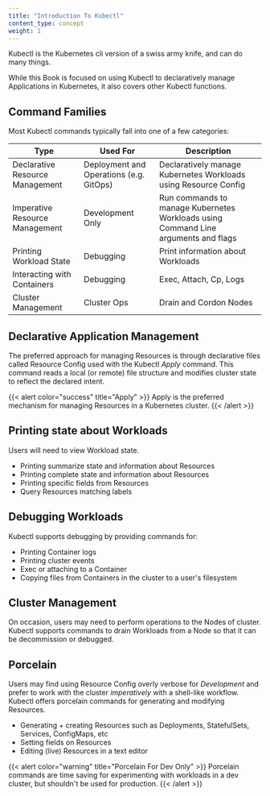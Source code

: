 ```yaml
---
title: "Introduction To Kubectl"
content_type: concept
weight: 1
---
```


Kubectl is the Kubernetes cli version of a swiss army knife, and can do many things.

While this Book is focused on using Kubectl to declaratively manage Applications in Kubernetes, it
also covers other Kubectl functions.

## Command Families

Most Kubectl commands typically fall into one of a few categories:

| Type                                   | Used For                   | Description                                        |
|----------------------------------------|----------------------------|----------------------------------------------------|
| Declarative Resource Management        | Deployment and Operations (e.g. GitOps)   | Declaratively manage Kubernetes Workloads using Resource Config     |
| Imperative Resource Management         | Development Only           | Run commands to manage Kubernetes Workloads using Command Line arguments and flags |
| Printing Workload State | Debugging  | Print information about Workloads |
| Interacting with Containers | Debugging  | Exec, Attach, Cp, Logs |
| Cluster Management | Cluster Ops | Drain and Cordon Nodes |

## Declarative Application Management

The preferred approach for managing Resources is through
declarative files called Resource Config used with the Kubectl *Apply* command.
This command reads a local (or remote) file structure and modifies cluster state to
reflect the declared intent.

{{< alert color="success" title="Apply" >}}
Apply is the preferred mechanism for managing Resources in a Kubernetes cluster.
{{< /alert >}}

## Printing state about Workloads

Users will need to view Workload state.

- Printing summarize state and information about Resources
- Printing complete state and information about Resources
- Printing specific fields from Resources
- Query Resources matching labels

## Debugging Workloads

Kubectl supports debugging by providing commands for:

- Printing Container logs
- Printing cluster events
- Exec or attaching to a Container
- Copying files from Containers in the cluster to a user's filesystem

## Cluster Management

On occasion, users may need to perform operations to the Nodes of cluster.  Kubectl supports
commands to drain Workloads from a Node so that it can be decommission or debugged.

## Porcelain

Users may find using Resource Config overly verbose for *Development* and prefer to work with
the cluster *imperatively* with a shell-like workflow.  Kubectl offers porcelain commands for
generating and modifying Resources.

- Generating + creating Resources such as Deployments, StatefulSets, Services, ConfigMaps, etc
- Setting fields on Resources
- Editing (live) Resources in a text editor

{{< alert color="warning" title="Porcelain For Dev Only" >}}
Porcelain commands are time saving for experimenting with workloads in a dev cluster, but shouldn't
be used for production.
{{< /alert >}}
